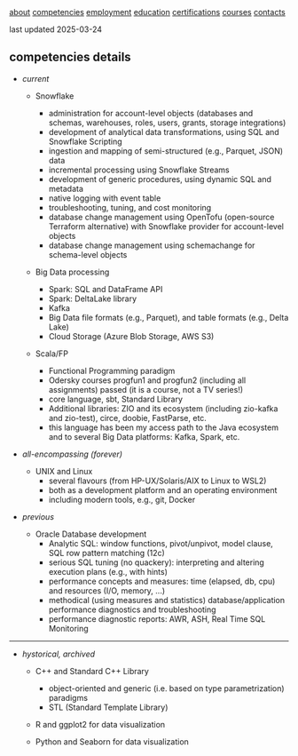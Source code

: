 <div class="topnav">
    <a href="./index.html">about</a>
    <a class="active" href="./competencies.html">competencies</a>
    <a href="./employment.html">employment</a>
    <a href="./education.html">education</a>
    <a href="./certifications.html">certifications</a>
    <a href="./courses.html">courses</a>
    <a href="./contacts.html">contacts</a>
</div>

last updated 2025-03-24

## competencies details

* *current*
    + Snowflake
        - administration for account-level objects (databases and schemas, warehouses, roles, users, grants, storage integrations)
        - development of analytical data transformations, using SQL and Snowflake Scripting
        - ingestion and mapping of semi-structured (e.g., Parquet, JSON) data
        - incremental processing using Snowflake Streams
        - development of generic procedures, using dynamic SQL and metadata
        - native logging with event table
        - troubleshooting, tuning, and cost monitoring
        - database change management using OpenTofu (open-source Terraform alternative) with Snowflake provider for account-level objects
        - database change management using schemachange for schema-level objects

    + Big Data processing
        - Spark: SQL and DataFrame API
        - Spark: DeltaLake library
        - Kafka
        - Big Data file formats (e.g., Parquet), and table formats (e.g., Delta Lake)
        - Cloud Storage (Azure Blob Storage, AWS S3)

   + Scala/FP
        - Functional Programming paradigm
        - Odersky courses progfun1 and progfun2 (including all assignments) passed (it is a course, not a TV series!)
        - core language, sbt, Standard Library
        - Additional libraries: ZIO and its ecosystem (including zio-kafka and zio-test), circe, doobie, FastParse, etc.
        - this language has been my access path to the Java ecosystem and to several Big Data platforms: Kafka, Spark, etc.

* *all-encompassing (forever)*
    + UNIX and Linux
        - several flavours (from HP-UX/Solaris/AIX to Linux to WSL2)
        - both as a development platform and an operating environment
        - including modern tools, e.g., git, Docker

* *previous*
    + Oracle Database development
        - Analytic SQL: window functions, pivot/unpivot, model clause, SQL row pattern matching (12c)
        - serious SQL tuning (no quackery): interpreting and altering execution plans (e.g., with hints)
        - performance concepts and measures: time (elapsed, db, cpu) and resources (I/O, memory, ...)
        - methodical (using measures and statistics) database/application performance diagnostics and troubleshooting
        - performance diagnostic reports: AWR, ASH, Real Time SQL Monitoring

---
* *hystorical, archived*
    + C++ and Standard C++ Library
        - object-oriented and generic (i.e. based on type parametrization) paradigms
        - STL (Standard Template Library)

    + R and ggplot2 for data visualization

    + Python and Seaborn for data visualization
